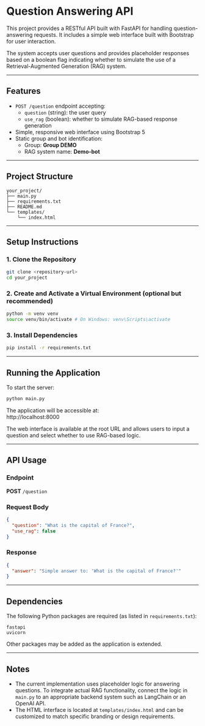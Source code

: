 # Question Answering API

This project provides a RESTful API built with FastAPI for handling question-answering requests. It includes a simple web interface built with Bootstrap for user interaction.

The system accepts user questions and provides placeholder responses based on a boolean flag indicating whether to simulate the use of a Retrieval-Augmented Generation (RAG) system.

---

## Features

- `POST /question` endpoint accepting:
  - `question` (string): the user query
  - `use_rag` (boolean): whether to simulate RAG-based response generation
- Simple, responsive web interface using Bootstrap 5
- Static group and bot identification:
  - Group: **Group DEMO**
  - RAG system name: **Demo-bot**

---

## Project Structure

```
your_project/
├── main.py
├── requirements.txt
├── README.md
└── templates/
    └── index.html
```

---

## Setup Instructions

### 1. Clone the Repository

```bash
git clone <repository-url>
cd your_project
```

### 2. Create and Activate a Virtual Environment (optional but recommended)

```bash
python -m venv venv
source venv/bin/activate # On Windows: venv\Scripts\activate
```

### 3. Install Dependencies

```bash
pip install -r requirements.txt
```

---

## Running the Application

To start the server:

```bash
python main.py
```

The application will be accessible at:  
http://localhost:8000

The web interface is available at the root URL and allows users to input a question and select whether to use RAG-based logic.

---

## API Usage

### Endpoint

**POST** `/question`

### Request Body

```json
{
  "question": "What is the capital of France?",
  "use_rag": false
}
```

### Response

```json
{
  "answer": "Simple answer to: 'What is the capital of France?'"
}
```

---

## Dependencies

The following Python packages are required (as listed in `requirements.txt`):

```
fastapi
uvicorn
```

Other packages may be added as the application is extended.

---

## Notes

- The current implementation uses placeholder logic for answering questions. To integrate actual RAG functionality, connect the logic in `main.py` to an appropriate backend system such as LangChain or an OpenAI API.
- The HTML interface is located at `templates/index.html` and can be customized to match specific branding or design requirements.
